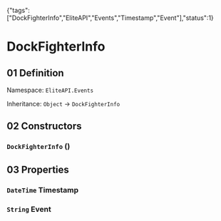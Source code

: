 {"tags":["DockFighterInfo","EliteAPI","Events","Timestamp","Event"],"status":1}

# DockFighterInfo

## 01 Definition

Namespace: `EliteAPI.Events`

Inheritance: `Object` → `DockFighterInfo`

## 02 Constructors

### `DockFighterInfo` ()

## 03 Properties

### `DateTime` Timestamp

### `String` Event

